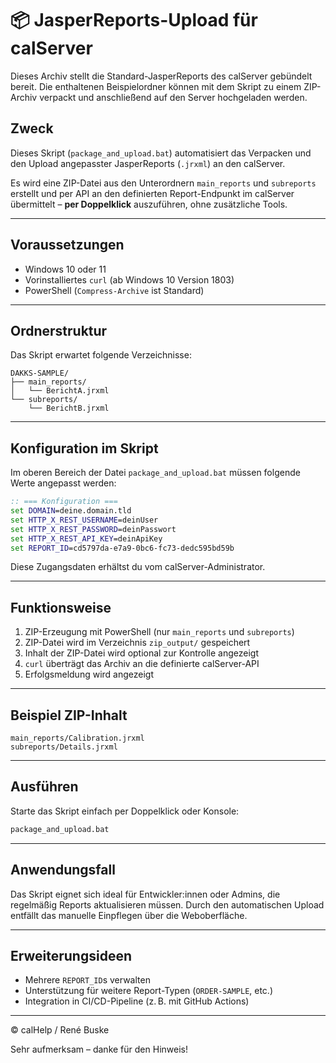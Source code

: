 # 📦 JasperReports-Upload für calServer

Dieses Archiv stellt die Standard-JasperReports des calServer gebündelt bereit.
Die enthaltenen Beispielordner können mit dem Skript zu einem ZIP-Archiv
verpackt und anschließend auf den Server hochgeladen werden.

## Zweck

Dieses Skript (`package_and_upload.bat`) automatisiert das Verpacken und den Upload angepasster JasperReports (`.jrxml`) an den calServer.

Es wird eine ZIP-Datei aus den Unterordnern `main_reports` und `subreports` erstellt und per API an den definierten Report-Endpunkt im calServer übermittelt – **per Doppelklick** auszuführen, ohne zusätzliche Tools.

---

## Voraussetzungen

- Windows 10 oder 11  
- Vorinstalliertes `curl` (ab Windows 10 Version 1803)  
- PowerShell (`Compress-Archive` ist Standard)

---

## Ordnerstruktur

Das Skript erwartet folgende Verzeichnisse:

```text
DAKKS-SAMPLE/
├── main_reports/
│   └── BerichtA.jrxml
└── subreports/
    └── BerichtB.jrxml
```

---

## Konfiguration im Skript

Im oberen Bereich der Datei `package_and_upload.bat` müssen folgende Werte angepasst werden:

```bat
:: === Konfiguration ===
set DOMAIN=deine.domain.tld
set HTTP_X_REST_USERNAME=deinUser
set HTTP_X_REST_PASSWORD=deinPasswort
set HTTP_X_REST_API_KEY=deinApiKey
set REPORT_ID=cd5797da-e7a9-0bc6-fc73-dedc595bd59b
```

Diese Zugangsdaten erhältst du vom calServer-Administrator.

---

## Funktionsweise

1. ZIP-Erzeugung mit PowerShell (nur `main_reports` und `subreports`)
2. ZIP-Datei wird im Verzeichnis `zip_output/` gespeichert
3. Inhalt der ZIP-Datei wird optional zur Kontrolle angezeigt
4. `curl` überträgt das Archiv an die definierte calServer-API
5. Erfolgsmeldung wird angezeigt

---

## Beispiel ZIP-Inhalt

```text
main_reports/Calibration.jrxml
subreports/Details.jrxml
```

---

## Ausführen

Starte das Skript einfach per Doppelklick oder Konsole:

```cmd
package_and_upload.bat
```

---

## Anwendungsfall

Das Skript eignet sich ideal für Entwickler:innen oder Admins, die regelmäßig Reports aktualisieren müssen. Durch den automatischen Upload entfällt das manuelle Einpflegen über die Weboberfläche.

---

## Erweiterungsideen

* Mehrere `REPORT_ID`s verwalten
* Unterstützung für weitere Report-Typen (`ORDER-SAMPLE`, etc.)
* Integration in CI/CD-Pipeline (z. B. mit GitHub Actions)

---

© calHelp / René Buske

Sehr aufmerksam – danke für den Hinweis!

